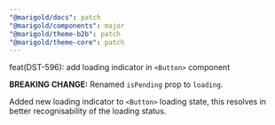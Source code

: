 ```yaml
---
"@marigold/docs": patch
"@marigold/components": major
"@marigold/theme-b2b": patch
"@marigold/theme-core": patch
---
```


feat(DST-596): add loading indicator in `<Button>` component

**BREAKING CHANGE:**
Renamed `isPending` prop to `loading`.
 
Added new loading indicator to `<Button>` loading state, this resolves in better recognisability of the loading status.

